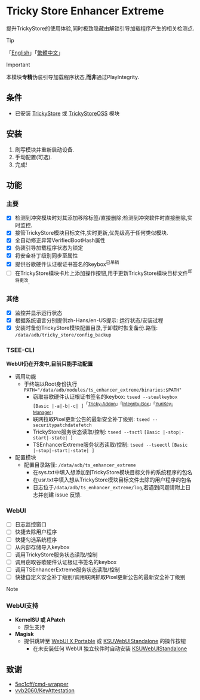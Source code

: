# Tricky Store Enhancer Extreme
提升TrickyStore的使用体验,同时极致隐藏由解锁引导加载程序产生的相关检测点.

> [!TIP]
> 「[English](README.md)」「[繁體中文](README2zh-Hant.md)」

> [!IMPORTANT]  
> 本模块**专精**伪装引导加载程序状态,**而非**通过PlayIntegrity.

## 条件
- 已安装 [TrickyStore](https://github.com/5ec1cff/TrickyStore) 或 [TrickyStoreOSS](https://github.com/beakthoven/TrickyStoreOSS) 模块

## 安装
1. 刷写模块并重新启动设备.
2. 手动配置(可选).
3. 完成!

## 功能
### 主要
- [x] 检测到冲突模块时对其添加移除标签/直接删除;检测到冲突软件时直接删除,实时监控.
- [x] 接管TrickyStore模块目标文件,实时更新,优先级高于任何类似模块.
- [x] 全自动修正异常VerifiedBootHash属性
- [x] 伪装引导加载程序状态为锁定
- [x] 将安全补丁级别同步至属性
- [x] 提供谷歌硬件认证根证书签名的keybox<sup>已吊销</sup>
- [ ] 在TrickyStore模块卡片上添加操作按钮,用于更新TrickyStore模块目标文件<sup>即将更改</sup>.

### 其他
- [x] 监控并显示运行状态
- [x] 根据系统语言分别提供zh-Hans/en-US提示: 运行状态/安装过程
- [x] 安装时备份TrickyStore模块配置目录,于卸载时恢复备份.路径: `/data/adb/tricky_store/config_backup`

### TSEE-CLI
**WebUI仍在开发中,目前只能手动配置**
- 调用功能
  - 于终端以Root身份执行`PATH="/data/adb/modules/ts_enhancer_extreme/binaries:$PATH"`
    - 窃取谷歌硬件认证根证书签名的keybox: `tseed --stealkeybox` `[Basic |-a|-b|-c| ]`<sup>「[Tricky-Addon](https://github.com/KOWX712/Tricky-Addon-Update-Target-List)」「[Integrity-Box](https://github.com/MeowDump/Integrity-Box)」「[YuriKey-Manager](https://github.com/YurikeyDev/yurikey)」</sup>
    - 联网拉取Pixel更新公告的最新安全补丁级别: `tseed --securitypatchdatefetch`
    - TrickyStore服务状态读取/控制: `tseed --tsctl` `[Basic |-stop|-start|-state| ]`
    - TSEnhancerExtreme服务状态读取/控制: `tseed --tseectl` `[Basic |-stop|-start|-state| ]`
- 配置模块
  - 配置目录路径: `/data/adb/ts_enhancer_extreme`
    - 在sys.txt中填入想添加到TrickyStore模块目标文件的系统程序的包名
    - 在usr.txt中填入想从TrickyStore模块目标文件去除的用户程序的包名
    - 日志位于`/data/adb/ts_enhancer_extreme/log`,若遇到问题请附上日志并创建 issue 反馈.

### WebUI
- [ ] 日志监控窗口
- [ ] 快捷去除用户程序
- [ ] 快捷勾选系统程序
- [ ] 从内部存储导入keybox
- [ ] 调用TrickyStore服务状态读取/控制
- [ ] 调用窃取谷歌硬件认证根证书签名的keybox
- [ ] 调用TSEnhancerExtreme服务状态读取/控制
- [ ] 快捷自定义安全补丁级别/调用联网抓取Pixel更新公告的最新安全补丁级别

> [!NOTE]
> ### WebUI支持
>   - **KernelSU 或 APatch**
>     - 原生支持
>   - **Magisk**
>     - 提供跳转至 [WebUI X Portable](https://github.com/MMRLApp/WebUI-X-Portable) 或 [KSUWebUIStandalone](https://github.com/5ec1cff/KsuWebUIStandalone) 的操作按钮
>       - 在未安装任何 WebUI 独立软件时自动安装 [KSUWebUIStandalone](https://github.com/5ec1cff/KsuWebUIStandalone)

## 致谢
- [5ec1cff/cmd-wrapper](https://gist.github.com/5ec1cff/4b3a3ef329094e1427e2397cfa2435ff)
- [vvb2060/KeyAttestation](https://github.com/vvb2060/KeyAttestation)